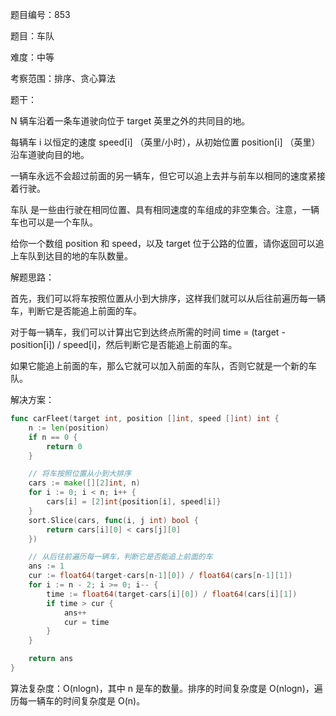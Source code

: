 题目编号：853

题目：车队

难度：中等

考察范围：排序、贪心算法

题干：

N  辆车沿着一条车道驶向位于 target 英里之外的共同目的地。

每辆车 i 以恒定的速度 speed[i] （英里/小时），从初始位置 position[i] （英里） 沿车道驶向目的地。

一辆车永远不会超过前面的另一辆车，但它可以追上去并与前车以相同的速度紧接着行驶。

车队 是一些由行驶在相同位置、具有相同速度的车组成的非空集合。注意，一辆车也可以是一个车队。

给你一个数组 position 和 speed，以及 target 位于公路的位置，请你返回可以追上车队到达目的地的车队数量。

解题思路：

首先，我们可以将车按照位置从小到大排序，这样我们就可以从后往前遍历每一辆车，判断它是否能追上前面的车。

对于每一辆车，我们可以计算出它到达终点所需的时间 time = (target - position[i]) / speed[i]，然后判断它是否能追上前面的车。

如果它能追上前面的车，那么它就可以加入前面的车队，否则它就是一个新的车队。

解决方案：

```go
func carFleet(target int, position []int, speed []int) int {
    n := len(position)
    if n == 0 {
        return 0
    }

    // 将车按照位置从小到大排序
    cars := make([][2]int, n)
    for i := 0; i < n; i++ {
        cars[i] = [2]int{position[i], speed[i]}
    }
    sort.Slice(cars, func(i, j int) bool {
        return cars[i][0] < cars[j][0]
    })

    // 从后往前遍历每一辆车，判断它是否能追上前面的车
    ans := 1
    cur := float64(target-cars[n-1][0]) / float64(cars[n-1][1])
    for i := n - 2; i >= 0; i-- {
        time := float64(target-cars[i][0]) / float64(cars[i][1])
        if time > cur {
            ans++
            cur = time
        }
    }

    return ans
}
```

算法复杂度：O(nlogn)，其中 n 是车的数量。排序的时间复杂度是 O(nlogn)，遍历每一辆车的时间复杂度是 O(n)。